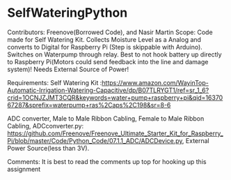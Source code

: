 # SelfWateringPython

Contributors: Freenove(Borrowed Code), and Nasir Martin
Scope: Code made for Self Watering Kit. Collects Moisture Level as a Analog and converts to Digital for Raspberry Pi (Step is skippable with Arduino). Switches on Waterpump through relay. Best to not hook battery up directly to Raspberry Pi(Motors could send feedback into the line and damage system)! Needs External Source of Power! 

Requirements: Self Watering Kit :https://www.amazon.com/WayinTop-Automatic-Irrigation-Watering-Capacitive/dp/B07TLRYGT1/ref=sr_1_6?crid=1OCNJZJMT3CQR&keywords=water+pump+raspberry+pi&qid=1637067287&sprefix=waterpump+ras%2Caps%2C198&sr=8-6

ADC converter, Male to Male Ribbon Cabling, Female to Male Ribbon Cabling, ADCconverter.py: https://github.com/Freenove/Freenove_Ultimate_Starter_Kit_for_Raspberry_Pi/blob/master/Code/Python_Code/07.1.1_ADC/ADCDevice.py, External Power Source(less than 3V).

Comments: It is best to read the comments up top for hooking up this assignment
